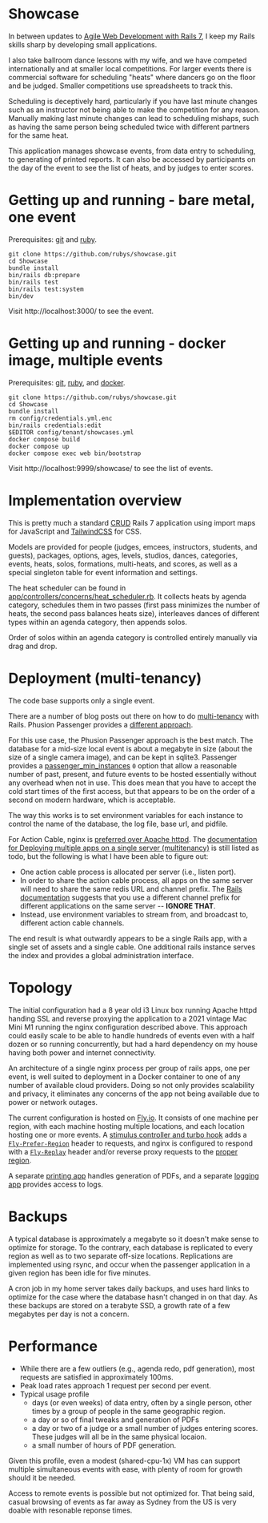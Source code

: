 # Showcase

In between updates to [Agile Web Development with Rails
7](https://pragprog.com/titles/rails7/agile-web-development-with-rails-7/), I
keep my Rails skills sharp by developing small applications.

I also take ballroom dance lessons with my wife, and we have competed
internationally and at smaller local competitions.  For larger events there is commercial
software for scheduling "heats" where dancers go on the floor and be judged.
Smaller competitions use spreadsheets to track this.

Scheduling is deceptively hard, particularly if you have last minute changes
such as an instructor not being able to make the competition for any reason.
Manually making last minute changes can lead to scheduling mishaps, such as
having the same person being scheduled twice with different partners for the
same heat.

This application manages showcase events, from data entry to scheduling, to
generating of printed reports.  It can also be accessed by participants
on the day of the event to see the list of heats, and by judges to enter
scores.

# Getting up and running - bare metal, one event

Prerequisites:
[git](https://git-scm.com/book/en/v2/Getting-Started-Installing-Git) and
[ruby](https://www.ruby-lang.org/en/documentation/installation/).

```
git clone https://github.com/rubys/showcase.git
cd Showcase
bundle install
bin/rails db:prepare
bin/rails test
bin/rails test:system
bin/dev
```

Visit http://localhost:3000/ to see the event.

# Getting up and running - docker image, multiple events

Prerequisites:
[git](https://git-scm.com/book/en/v2/Getting-Started-Installing-Git),
[ruby](https://www.ruby-lang.org/en/documentation/installation/), and
[docker](https://docs.docker.com/get-docker/).

```
git clone https://github.com/rubys/showcase.git
cd Showcase
bundle install
rm config/credentials.yml.enc
bin/rails credentials:edit
$EDITOR config/tenant/showcases.yml
docker compose build
docker compose up
docker compose exec web bin/bootstrap
```

Visit http://localhost:9999/showcase/ to see the list of events.

# Implementation overview

This is pretty much a standard
[CRUD](https://en.wikipedia.org/wiki/Create,_read,_update_and_delete) Rails 7
application using import maps for JavaScript and
[TailwindCSS](https://tailwindcss.com/) for CSS. 

Models are provided for people (judges, emcees, instructors, students, and
guests), packages, options, ages, levels, studios, dances, categories, events,
heats, solos, formations, multi-heats, and scores, as well as a special
singleton table for event information and settings.

The heat scheduler can be found in
[app/controllers/concerns/heat_scheduler.rb](./app/controllers/concerns/heat_scheduler.rb).
It collects heats by agenda category, schedules them in two passes (first pass
minimizes the number of heats, the second pass balances heats size), interleaves
dances of different types within an agenda category, then appends solos.

Order of solos within an agenda category is controlled entirely manually via
drag and drop.

# Deployment (multi-tenancy)

The code base supports only a single event.

There are a number of blog posts out there on how to do
[multi-tenancy](https://blog.arkency.com/comparison-of-approaches-to-multitenancy-in-rails-apps/)
with Rails.  Phusion Passenger provides a [different
approach](https://stackoverflow.com/questions/48669947/multitenancy-passenger-rails-multiple-apps-different-versions-same-domain).

For this use case, the Phusion Passenger approach is the best match.  The
database for a mid-size local event is about a megabyte in size (about the size
of a single camera image), and can be kept in sqlite3.  Passenger provides a
[passenger_min_instances](https://www.phusionpassenger.com/library/config/nginx/reference/#passenger_min_instances)
`0` option that allow a reasonable number of past, present, and future events
to be hosted essentially without any overhead when not in use.  This does mean
that you have to accept the cold start times of the first access, but that
appears to be on the order of a second on modern hardware, which is acceptable.

The way this works is to set environment variables for each instance to control
the name of the database, the log file, base url, and pidfile.

For Action Cable, nginx is [preferred over Apache
httpd](https://www.phusionpassenger.com/library/config/apache/action_cable_integration/).
The [documentation for Deploying multiple apps on a single server
(multitenancy)](https://www.phusionpassenger.com/library/deploy/nginx/) is
still listed as todo, but the following is what I have been able to figure out:

- One action cable process is allocated per server (i.e., listen port).
- In order to share the action cable process, all apps on the same server will
  need to share the same redis URL and channel prefix.  The [Rails
  documentation](https://guides.rubyonrails.org/action_cable_overview.html#redis-adapter)
  suggests that you use a different channel prefix for different applications
  on the same server -- **IGNORE THAT**.
- Instead, use environment variables to stream from, and broadcast to, different
  action cable channels.

The end result is what outwardly appears to be a single Rails app, with a
single set of assets and a single cable.  One additional rails instance
serves the index and provides a global administration interface.

# Topology

The initial configuration had a 8 year old i3
Linux box running Apache httpd handing SSL and reverse proxying the application
to a 2021 vintage Mac Mini M1 running the nginx configuration described above.
This approach could easily scale to be able to handle hundreds of events even
with a half dozen or so running concurrently, but had a hard dependency on
my house having both power and internet connectivity.

An architecture of a single nginx process per group of rails apps, one per
event, is well suited to deployment in a Docker container to one of any number
of available cloud providers.  Doing so not only provides scalability and
privacy, it eliminates any concerns of the app not being available due to
power or network outages.

The current configuration is hosted on [Fly.io](https://fly.io).  It consists
of one machine per region, with each machine hosting multiple locations, and each
location hosting one or more events.  A 
[stimulus controller and turbo hook](https://github.com/rubys/showcase/commit/84a1e20749cd189254f35896779a9f5439d3c939) adds a [`Fly-Prefer-Region`](https://fly.io/docs/networking/dynamic-request-routing/#the-fly-prefer-region-request-header) header to requests, and nginx is
configured to respond with a [`Fly-Replay`](https://fly.io/docs/networking/dynamic-request-routing/#the-fly-replay-response-header) header and/or
reverse proxy requests to the [proper region](https://fly.io/docs/networking/private-networking/#fly-io-internal-addresses).

A separate [printing app](https://fly.io/blog/print-on-demand/) handles
generation of PDFs, and a separate
[logging app](https://fly.io/blog/redundant-logs/) provides access to logs.

# Backups

A typical database is approximately a megabyte so it doesn't make sense
to optimize for storage.  To the contrary, each database is replicated
to every region as well as to two separate off-size locations.  Replications
are implemented using rsync, and occur when the passenger application in a
given region has been idle for five minutes.

A cron job in my home server takes daily backups, and uses hard links
to optimize for the case where the database hasn't changed in on that day.
As these backups are stored on a terabyte SSD, a growth rate of a few
megabytes per day is not a concern.

# Performance

* While there are a few outliers (e.g., agenda redo, pdf generation), most
  requests are satisfied in approximately 100ms.
* Peak load rates approach 1 request per second per event.
* Typical usage profile
  * days (or even weeks) of data entry, often by a single person,
    other times by a group of people in the same geographic region.
  * a day or so of final tweaks and generation of PDFs
  * a day or two of a judge or a small number of judges entering scores.
    These judges will all be in the same physical locaion.
  * a small number of hours of PDF generation.

Given this profile, even a modest (shared-cpu-1x) VM has can support
multiple simultaneous events with ease, with plenty of room for
growth should it be needed.

Access to remote events is possible but not optimized for.  That being
said, casual browsing of events as far away as Sydney from the US is
very doable with resonable reponse times. 
